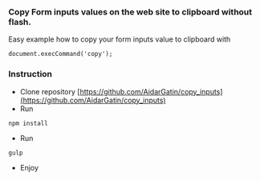 ### Copy Form inputs values on the web site to clipboard without flash.
Easy example how to copy your form inputs value to clipboard with   

````
document.execCommand('copy');
````  
### Instruction

* Clone repository [https://github.com/AidarGatin/copy_inputs](https://github.com/AidarGatin/copy_inputs)
* Run
````
npm install
````  
* Run
````
gulp
````
* Enjoy
